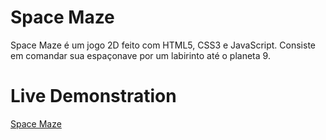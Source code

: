 # Space Maze

Space Maze é um jogo 2D feito com HTML5, CSS3 e JavaScript. Consiste em comandar sua espaçonave por um labirinto até o planeta 9.

# Live Demonstration
[Space Maze](https://guicoutost.github.io/space-maze/)
